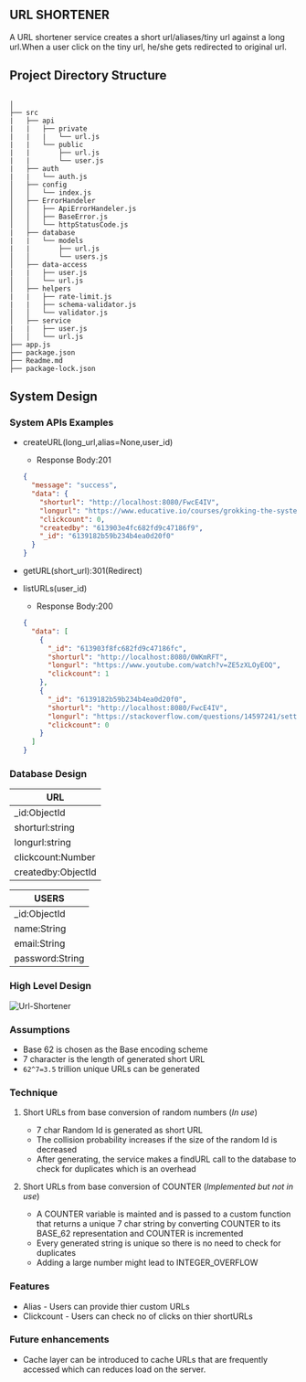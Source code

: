 ## URL SHORTENER

A URL shortener service creates a short url/aliases/tiny url against a long url.When a user click on the tiny url, he/she gets redirected to original url.

## Project Directory Structure

```

│
├── src
|   ├── api
|   |   ├── private
|   |   |   └── url.js
|   |   └── public
|   |       ├── url.js
|   |       └── user.js
|   ├── auth
|   |   └── auth.js
│   ├── config
│   │   └── index.js
│   ├── ErrorHandeler
│   │   ├── ApiErrorHandeler.js
│   │   ├── BaseError.js
│   │   └── httpStatusCode.js
|   ├── database
|   |   └── models
|   |       ├── url.js
│   │       └── users.js
│   ├── data-access
|   |   ├── user.js
│   │   └── url.js
│   ├── helpers
|   |   ├── rate-limit.js
|   |   ├── schema-validator.js
│   │   └── validator.js
│   ├── service
|   |   ├── user.js
│   │   └── url.js
├── app.js
├── package.json
├── Readme.md
├── package-lock.json

```

## System Design

### System APIs Examples

- createURL(long_url,alias=None,user_id)
  - Response Body:201
  ```json
  {
    "message": "success",
    "data": {
      "shorturl": "http://localhost:8080/FwcE4IV",
      "longurl": "https://www.educative.io/courses/grokking-the-system-design-interview/m2ygV4E81AR",
      "clickcount": 0,
      "createdby": "613903e4fc682fd9c47186f9",
      "_id": "6139182b59b234b4ea0d20f0"
    }
  }
  ```
- getURL(short_url):301(Redirect)

- listURLs(user_id)
  - Response Body:200
  ```json
  {
    "data": [
      {
        "_id": "613903f8fc682fd9c47186fc",
        "shorturl": "http://localhost:8080/0WKmRFT",
        "longurl": "https://www.youtube.com/watch?v=ZE5zXLOyEOQ",
        "clickcount": 1
      },
      {
        "_id": "6139182b59b234b4ea0d20f0",
        "shorturl": "http://localhost:8080/FwcE4IV",
        "longurl": "https://stackoverflow.com/questions/14597241/setting-expiry-time-for-a-collection-in-mongodb-using-mongoose",
        "clickcount": 0
      }
    ]
  }
  ```

### Database Design

| URL                |
| ------------------ |
| \_id:ObjectId      |
| shorturl:string    |
| longurl:string     |
| clickcount:Number  |
| createdby:ObjectId |

| USERS           |
| --------------- |
| \_id:ObjectId   |
| name:String     |
| email:String    |
| password:String |


### High Level Design

<img src="https://i.ibb.co/5s13Tb8/Url-Shortener.jpg" alt="Url-Shortener" >

### Assumptions

- Base 62 is chosen as the Base encoding scheme
- 7 character is the length of generated short URL
- `62^7=3.5` trillion unique URLs can be generated

### Technique

1. Short URLs from base conversion of random numbers (_In use_)

   - 7 char Random Id is generated as short URL
   - The collision probability increases if the size of the random Id is decreased
   - After generating, the service makes a findURL call to the database to check for duplicates which is an overhead

2. Short URLs from base conversion of COUNTER (_Implemented but not in use_)
   - A COUNTER variable is mainted and is passed to a custom function that returns a unique 7 char string by converting COUNTER to its BASE_62 representation
     and COUNTER is incremented
   - Every generated string is unique so there is no need to check for duplicates
   - Adding a large number might lead to INTEGER_OVERFLOW

### Features

- Alias - Users can provide thier custom URLs
- Clickcount - Users can check no of clicks on thier shortURLs

### Future enhancements

- Cache layer can be introduced to cache URLs that are frequently accessed which can reduces load on the server.
